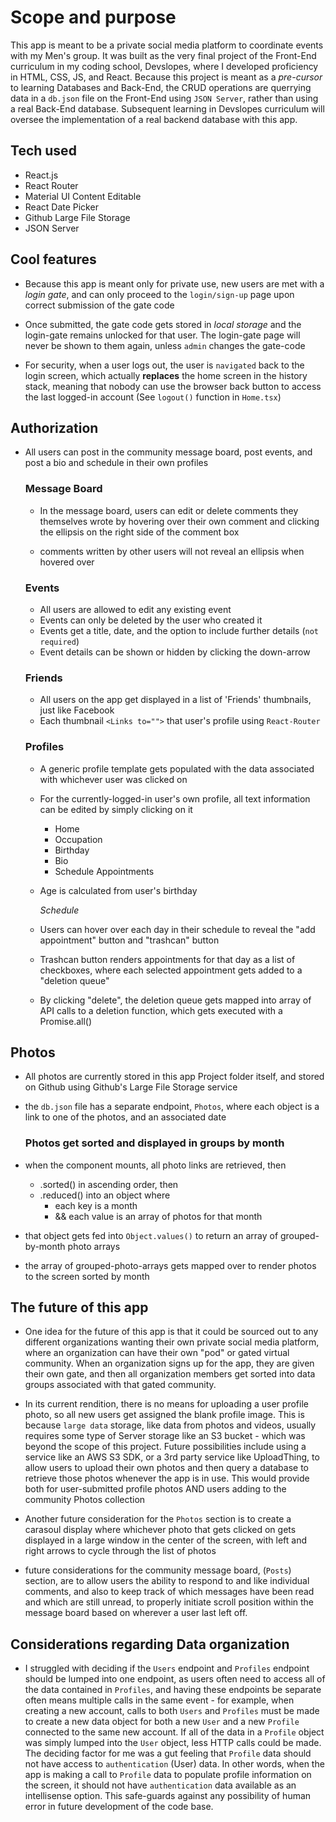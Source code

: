 # Scope and purpose

This app is meant to be a private social media platform to coordinate events with my Men's group.
It was built as the very final project of the Front-End curriculum in my coding school, Devslopes, where I developed proficiency in HTML, CSS, JS, and React.
Because this project is meant as a _pre-cursor_ to learning Databases and Back-End, the CRUD operations are querrying data in a `db.json` file on the Front-End using `JSON Server`, rather than using a real Back-End database.
Subsequent learning in Devslopes curriculum will oversee the implementation of a real backend database with this app.

## Tech used

- React.js
- React Router
- Material UI Content Editable
- React Date Picker
- Github Large File Storage
- JSON Server

## Cool features

- Because this app is meant only for private use, new users are met with a _login gate_, and can only proceed to the `login/sign-up` page upon correct submission of the gate code

- Once submitted, the gate code gets stored in _local storage_ and the login-gate remains unlocked for that user. The login-gate page will never be shown to them again, unless `admin` changes the gate-code

- For security, when a user logs out, the user is `navigated` back to the login screen, which actually **replaces** the home screen in the history stack, meaning that nobody can use the browser back button to access the last logged-in account
  (See `logout()` function in `Home.tsx`)

## Authorization

- All users can post in the community message board, post events, and post a bio and schedule in their own profiles

  ### Message Board

  - In the message board, users can edit or delete comments they themselves wrote by hovering over their own comment and clicking the ellipsis on the right side of the comment box

  - comments written by other users will not reveal an ellipsis when hovered over

  ### Events

  - All users are allowed to edit any existing event
  - Events can only be deleted by the user who created it
  - Events get a title, date, and the option to include further details (`not required`)
  - Event details can be shown or hidden by clicking the down-arrow

  ### Friends

  - All users on the app get displayed in a list of 'Friends' thumbnails, just like Facebook
  - Each thumbnail `<Links to="">` that user's profile using `React-Router`

  ### Profiles

  - A generic profile template gets populated with the data associated with whichever user was clicked on

  - For the currently-logged-in user's own profile, all text information can be edited by simply clicking on it
    - Home
    - Occupation
    - Birthday
    - Bio
    - Schedule Appointments
  - Age is calculated from user's birthday

    _Schedule_

  - Users can hover over each day in their schedule to reveal the "add appointment" button and "trashcan" button
  - Trashcan button renders appointments for that day as a list of checkboxes, where each selected appointment gets added to a "deletion queue"
  - By clicking "delete", the deletion queue gets mapped into array of API calls to a deletion function, which gets executed with a Promise.all()

## Photos

- All photos are currently stored in this app Project folder itself, and stored on Github using Github's Large File Storage service
- the `db.json` file has a separate endpoint, `Photos`, where each object is a link to one of the photos, and an associated date

  ### Photos get sorted and displayed in groups by month

- when the <Photos/> component mounts, all photo links are retrieved, then
  - .sorted() in ascending order, then
  - .reduced() into an object where
    - each key is a month
    - && each value is an array of photos for that month
- that object gets fed into `Object.values()` to return an array of grouped-by-month photo arrays
- the array of grouped-photo-arrays gets mapped over to render photos to the screen sorted by month

## The future of this app

- One idea for the future of this app is that it could be sourced out to any different organizations wanting their own private social media platform, where an organization can have their own "pod" or gated virtual community. When an organization signs up for the app, they are given their own gate, and then all organization members get sorted into data groups associated with that gated community.

- In its current rendition, there is no means for uploading a user profile photo, so all new users get assigned the blank profile image. This is because `large data` storage, like data from photos and videos, usually requires some type of Server storage like an S3 bucket - which was beyond the scope of this project.
  Future possibilities include using a service like an AWS S3 SDK, or a 3rd party service like UploadThing, to allow users to upload their own photos and then query a database to retrieve those photos whenever the app is in use.
  This would provide both for user-submitted profile photos AND users adding to the community Photos collection

- Another future consideration for the `Photos` section is to create a carasoul display where whichever photo that gets clicked on gets displayed in a large window in the center of the screen, with left and right arrows to cycle through the list of photos

- future considerations for the community message board, (`Posts`) section, are to allow users the ability to respond to and like individual comments, and also to keep track of which messages have been read and which are still unread, to properly initiate scroll position within the message board based on wherever a user last left off.

## Considerations regarding Data organization

- I struggled with deciding if the `Users` endpoint and `Profiles` endpoint should be lumped into one endpoint, as users often need to access all of the data contained in `Profiles`, and having these endpoints be separate often means multiple calls in the same event - for example, when creating a new account, calls to both `Users` and `Profiles` must be made to create a new data object for both a new `User` and a new `Profile` connected to the same new account.
  If all of the data in a `Profile` object was simply lumped into the `User` object, less HTTP calls could be made.
  The deciding factor for me was a gut feeling that `Profile` data should not have access to `authentication` (User) data.
  In other words, when the app is making a call to `Profile` data to populate profile information on the screen, it should not have `authentication` data available as an intellisense option.
  This safe-guards against any possibility of human error in future development of the code base.
